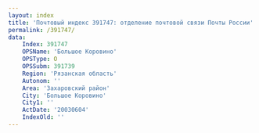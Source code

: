 ```yaml
---
layout: index
title: 'Почтовый индекс 391747: отделение почтовой связи Почты России'
permalink: /391747/
data:
    Index: 391747
    OPSName: 'Большое Коровино'
    OPSType: О
    OPSSubm: 391739
    Region: 'Рязанская область'
    Autonom: ''
    Area: 'Захаровский район'
    City: 'Большое Коровино'
    City1: ''
    ActDate: '20030604'
    IndexOld: ''
---
```

